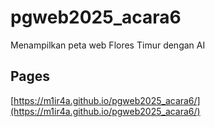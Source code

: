 # pgweb2025_acara6
Menampilkan peta web Flores Timur dengan AI

## Pages
[https://m1ir4a.github.io/pgweb2025_acara6/](https://m1ir4a.github.io/pgweb2025_acara6/)